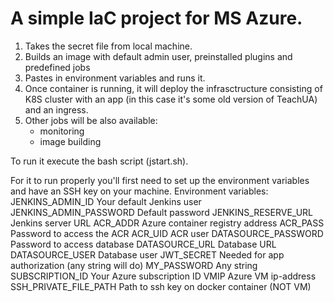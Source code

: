 # A simple IaC project for MS Azure.
1. Takes the secret file from local machine.
2. Builds an image with default admin user, preinstalled plugins and predefined jobs
3. Pastes in environment variables and runs it.
4. Once container is running, it will deploy the infrasctructure consisting of K8S cluster with an app (in this case it's some old version of TeachUA) and an ingress.
5. Other jobs will be also available:
   - monitoring
   - image building

To run it execute the bash script (jstart.sh).

For it to run properly you'll first need to set up the environment variables and have an SSH key on your machine.
Environment variables:
  JENKINS_ADMIN_ID            Your default Jenkins user
  JENKINS_ADMIN_PASSWORD      Default password
  JENKINS_RESERVE_URL         Jenkins server URL
  ACR_ADDR                    Azure container registry address
  ACR_PASS                    Password to access the ACR
  ACR_UID                     ACR user
  DATASOURCE_PASSWORD         Password to access database
  DATASOURCE_URL              Database URL
  DATASOURCE_USER             Database user
  JWT_SECRET                  Needed for app authorization (any string will do)
  MY_PASSWORD                 Any string
  SUBSCRIPTION_ID             Your Azure subscription ID
  VMIP                        Azure VM ip-address
  SSH_PRIVATE_FILE_PATH       Path to ssh key on docker container (NOT VM)
